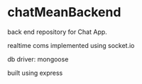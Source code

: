# chatMeanBackend

back end repository for Chat App.

realtime coms implemented using socket.io 

db driver: mongoose

built using express
